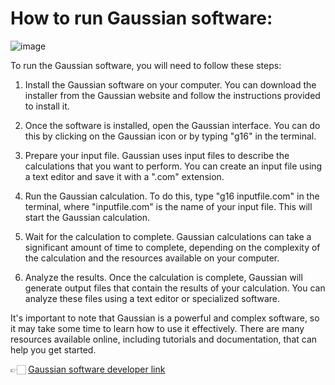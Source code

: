 # How to run Gaussian software:

![image](https://user-images.githubusercontent.com/17006122/219967063-dc229de9-4908-4996-93b8-d29af5aa001b.png)

To run the Gaussian software, you will need to follow these steps:

1. Install the Gaussian software on your computer. You can download the installer from the Gaussian website and follow the instructions provided to install it.

2. Once the software is installed, open the Gaussian interface. You can do this by clicking on the Gaussian icon or by typing "g16" in the terminal.

3. Prepare your input file. Gaussian uses input files to describe the calculations that you want to perform. You can create an input file using a text editor and save it with a ".com" extension.

4. Run the Gaussian calculation. To do this, type "g16 inputfile.com" in the terminal, where "inputfile.com" is the name of your input file. This will start the Gaussian calculation.

5. Wait for the calculation to complete. Gaussian calculations can take a significant amount of time to complete, depending on the complexity of the calculation and the resources available on your computer.

6. Analyze the results. Once the calculation is complete, Gaussian will generate output files that contain the results of your calculation. You can analyze these files using a text editor or specialized software.

It's important to note that Gaussian is a powerful and complex software, so it may take some time to learn how to use it effectively. There are many resources available online, including tutorials and documentation, that can help you get started.



👉🏻 [Gaussian software developer link](https://gaussian.com/)

